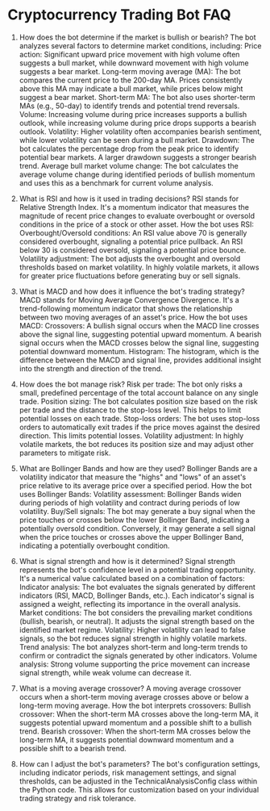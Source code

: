 # Cryptocurrency Trading Bot FAQ

1. How does the bot determine if the market is bullish or bearish?
The bot analyzes several factors to determine market conditions, including:
Price action: Significant upward price movement with high volume often suggests a bull market, while downward movement with high volume suggests a bear market.
Long-term moving average (MA): The bot compares the current price to the 200-day MA. Prices consistently above this MA may indicate a bull market, while prices below might suggest a bear market.
Short-term MA: The bot also uses shorter-term MAs (e.g., 50-day) to identify trends and potential trend reversals.
Volume: Increasing volume during price increases supports a bullish outlook, while increasing volume during price drops supports a bearish outlook.
Volatility: Higher volatility often accompanies bearish sentiment, while lower volatility can be seen during a bull market.
Drawdown: The bot calculates the percentage drop from the peak price to identify potential bear markets. A larger drawdown suggests a stronger bearish trend.
Average bull market volume change: The bot calculates the average volume change during identified periods of bullish momentum and uses this as a benchmark for current volume analysis.

2. What is RSI and how is it used in trading decisions?
RSI stands for Relative Strength Index. It's a momentum indicator that measures the magnitude of recent price changes to evaluate overbought or oversold conditions in the price of a stock or other asset.
How the bot uses RSI:
Overbought/Oversold conditions: An RSI value above 70 is generally considered overbought, signaling a potential price pullback. An RSI below 30 is considered oversold, signaling a potential price bounce.
Volatility adjustment: The bot adjusts the overbought and oversold thresholds based on market volatility. In highly volatile markets, it allows for greater price fluctuations before generating buy or sell signals.

3. What is MACD and how does it influence the bot's trading strategy?
MACD stands for Moving Average Convergence Divergence. It's a trend-following momentum indicator that shows the relationship between two moving averages of an asset's price.
How the bot uses MACD:
Crossovers: A bullish signal occurs when the MACD line crosses above the signal line, suggesting potential upward momentum. A bearish signal occurs when the MACD crosses below the signal line, suggesting potential downward momentum.
Histogram: The histogram, which is the difference between the MACD and signal line, provides additional insight into the strength and direction of the trend.

4. How does the bot manage risk?
Risk per trade: The bot only risks a small, predefined percentage of the total account balance on any single trade.
Position sizing: The bot calculates position size based on the risk per trade and the distance to the stop-loss level. This helps to limit potential losses on each trade.
Stop-loss orders: The bot uses stop-loss orders to automatically exit trades if the price moves against the desired direction. This limits potential losses.
Volatility adjustment: In highly volatile markets, the bot reduces its position size and may adjust other parameters to mitigate risk.

5. What are Bollinger Bands and how are they used?
Bollinger Bands are a volatility indicator that measure the "highs" and "lows" of an asset's price relative to its average price over a specified period.
How the bot uses Bollinger Bands:
Volatility assessment: Bollinger Bands widen during periods of high volatility and contract during periods of low volatility.
Buy/Sell signals: The bot may generate a buy signal when the price touches or crosses below the lower Bollinger Band, indicating a potentially oversold condition. Conversely, it may generate a sell signal when the price touches or crosses above the upper Bollinger Band, indicating a potentially overbought condition.

6. What is signal strength and how is it determined?
Signal strength represents the bot's confidence level in a potential trading opportunity. It's a numerical value calculated based on a combination of factors:
Indicator analysis: The bot evaluates the signals generated by different indicators (RSI, MACD, Bollinger Bands, etc.). Each indicator's signal is assigned a weight, reflecting its importance in the overall analysis.
Market conditions: The bot considers the prevailing market conditions (bullish, bearish, or neutral). It adjusts the signal strength based on the identified market regime.
Volatility: Higher volatility can lead to false signals, so the bot reduces signal strength in highly volatile markets.
Trend analysis: The bot analyzes short-term and long-term trends to confirm or contradict the signals generated by other indicators.
Volume analysis: Strong volume supporting the price movement can increase signal strength, while weak volume can decrease it.

7. What is a moving average crossover?
A moving average crossover occurs when a short-term moving average crosses above or below a long-term moving average.
How the bot interprets crossovers:
Bullish crossover: When the short-term MA crosses above the long-term MA, it suggests potential upward momentum and a possible shift to a bullish trend.
Bearish crossover: When the short-term MA crosses below the long-term MA, it suggests potential downward momentum and a possible shift to a bearish trend.

8. How can I adjust the bot's parameters?
The bot's configuration settings, including indicator periods, risk management settings, and signal thresholds, can be adjusted in the TechnicalAnalysisConfig class within the Python code. This allows for customization based on your individual trading strategy and risk tolerance.
